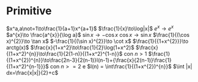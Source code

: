# Primitive
$x^a,a\not=1\to\frac{1}{a+1}x^{a+1}$
$\frac{1}{x}\to\log|x|$
$e^{x}\to e^x$
$a^{x}\to \frac{a^{x}}{\log a}$
$\sin x\to -\cos x$
$\cos x \to \sin x$
$\frac{1}{(\cos x)^{2}}\to \tan x$
$-\frac{1}{(\sin x)^{2}}\to \cot x$
$\frac{1}{{1+x^{2}}}\to arctg(x)$
$\frac{x}{1+x^2}\to\frac{1}{2}\log(1+x^2)$
$\frac{x}{(1+x^2)^{n}}\to\frac{1}{2(1-n)}{(1+x^2)^{1-n}}$ con $n>1$
$\frac{1}{(1+x^{2})^{n}}\to\frac{2n-3}{2(n-1)}I(n-1)+{\frac{x}{2(n-1)}\frac{1}{(1+x^2)^{n-1}}}$ con $n>=2$ e $I(n) = \int\frac{1}{(1+x^{2})^{n}}$
$\int |x| dx=\frac{x|x|}{2}+c$
